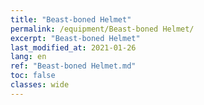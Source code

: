```yaml
---
title: "Beast-boned Helmet"
permalink: /equipment/Beast-boned Helmet/
excerpt: "Beast-boned Helmet"
last_modified_at: 2021-01-26
lang: en
ref: "Beast-boned Helmet.md"
toc: false
classes: wide
---
```



